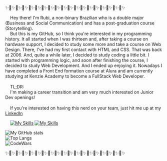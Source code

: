 ✨🌸✨🌸✨🌸✨🌸✨🌸✨🌸✨🌸✨🌸✨🌸✨🌸✨🌸✨🌸✨🌸✨🌸✨🌸✨🌸✨🌸✨🌸✨

&nbsp;&nbsp;&nbsp;&nbsp;Hey there! I'm Rubi, a non-binary Brazilian who is a double major (Business and Social Communication) and has a post-graduation course (Storytelling).<br>
&nbsp;&nbsp;&nbsp;&nbsp;But this is my GitHub, so I think you're interested in my programming history. It all started when I was thirteen and, after taking a course on hardware support, I decided to study some more and take a course on Web Design. There, I've had my first contact with HTML and CSS. That was back at 2006. And, quite a while later, I decided to study coding a little bit. I started with programming logic, and soon after finishing the course, I decided to study Web Development. And I ended up enjoying it. Nowadays I have completed a Front End formation course at Alura and am currently studying at Kenzie Academy to become a FullStack Web Developer.<br><br>
&nbsp;&nbsp;&nbsp;&nbsp;TL;DR:<br>
&nbsp;&nbsp;&nbsp;&nbsp;I'm making a career transition and am very much interested on Junior Dev openings!<br><br>
&nbsp;&nbsp;&nbsp;&nbsp;If you're interested on having this nerd on your team, just hit me up at my <a href="https://www.linkedin.com/in/ru-volpe/">LinkedIn</a>

&nbsp;&nbsp;&nbsp;&nbsp;[![My Skills](https://skillicons.dev/icons?i=html,css,js)](https://skillicons.dev) [![My Skills](https://skillicons.dev/icons?i=react)](https://skillicons.dev)

![My GitHub stats](https://github-readme-stats.vercel.app/api?username=ruvolpe&show_icons=true&theme=dracula) <br>
![Top Langs](https://github-readme-stats.vercel.app/api/top-langs/?username=ruvolpe&layout=compact&theme=dracula) <br>
![CodeWars](https://www.codewars.com/users/ruvolpe/badges/large)

✨🌸✨🌸✨🌸✨🌸✨🌸✨🌸✨🌸✨🌸✨🌸✨🌸✨🌸✨🌸✨🌸✨🌸✨🌸✨🌸✨🌸✨🌸✨
